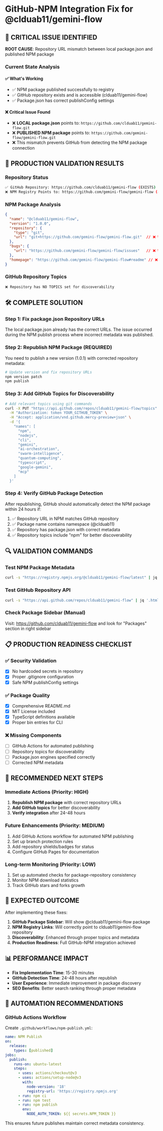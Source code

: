 # GitHub-NPM Integration Fix for @clduab11/gemini-flow

## 🚨 CRITICAL ISSUE IDENTIFIED

**ROOT CAUSE**: Repository URL mismatch between local package.json and published NPM package

### Current State Analysis

#### ✅ What's Working
- ✅ NPM package published successfully to registry
- ✅ GitHub repository exists and is accessible (clduab11/gemini-flow)
- ✅ Package.json has correct publishConfig settings

#### ❌ Critical Issue Found
- ❌ **LOCAL package.json** points to: `https://github.com/clduab11/gemini-flow.git`
- ❌ **PUBLISHED NPM package** points to: `https://github.com/gemini-flow/gemini-flow.git`
- ❌ This mismatch prevents GitHub from detecting the NPM package connection

## 🔧 PRODUCTION VALIDATION RESULTS

### Repository Status
```bash
✅ GitHub Repository: https://github.com/clduab11/gemini-flow (EXISTS)
❌ NPM Registry Points to: https://github.com/gemini-flow/gemini-flow (404 NOT FOUND)
```

### NPM Package Analysis
```json
{
  "name": "@clduab11/gemini-flow",
  "version": "1.0.0",
  "repository": {
    "type": "git",
    "url": "git+https://github.com/gemini-flow/gemini-flow.git"  // ❌ WRONG URL
  },
  "bugs": {
    "url": "https://github.com/gemini-flow/gemini-flow/issues"   // ❌ WRONG URL
  },
  "homepage": "https://github.com/gemini-flow/gemini-flow#readme" // ❌ WRONG URL
}
```

### GitHub Repository Topics
```bash
❌ Repository has NO TOPICS set for discoverability
```

## 🛠️ COMPLETE SOLUTION

### Step 1: Fix package.json Repository URLs
The local package.json already has the correct URLs. The issue occurred during the NPM publish process where incorrect metadata was published.

### Step 2: Republish NPM Package (REQUIRED)
You need to publish a new version (1.0.1) with corrected repository metadata:

```bash
# Update version and fix repository URLs
npm version patch
npm publish
```

### Step 3: Add GitHub Topics for Discoverability
```bash
# Add relevant topics using git commands
curl -X PUT "https://api.github.com/repos/clduab11/gemini-flow/topics" \
  -H "Authorization: token YOUR_GITHUB_TOKEN" \
  -H "Accept: application/vnd.github.mercy-preview+json" \
  -d '{
    "names": [
      "npm",
      "nodejs",
      "cli",
      "gemini",
      "ai-orchestration",
      "swarm-intelligence",
      "quantum-computing",
      "typescript",
      "google-gemini",
      "mcp"
    ]
  }'
```

### Step 4: Verify GitHub Package Detection

After republishing, GitHub should automatically detect the NPM package within 24 hours if:

1. ✅ Repository URL in NPM matches GitHub repository
2. ✅ Package name contains namespace (@clduab11)
3. ✅ Repository has package.json with correct metadata
4. ✅ Repository topics include "npm" for better discoverability

## 🔍 VALIDATION COMMANDS

### Test NPM Package Metadata
```bash
curl -s "https://registry.npmjs.org/@clduab11/gemini-flow/latest" | jq '.repository'
```

### Test GitHub Repository API
```bash
curl -s "https://api.github.com/repos/clduab11/gemini-flow" | jq '.html_url'
```

### Check Package Sidebar (Manual)
Visit: https://github.com/clduab11/gemini-flow and look for "Packages" section in right sidebar

## 📋 PRODUCTION READINESS CHECKLIST

### ✅ Security Validation
- [x] No hardcoded secrets in repository
- [x] Proper .gitignore configuration
- [x] Safe NPM publishConfig settings

### ✅ Package Quality
- [x] Comprehensive README.md
- [x] MIT License included
- [x] TypeScript definitions available
- [x] Proper bin entries for CLI

### ❌ Missing Components
- [ ] GitHub Actions for automated publishing
- [ ] Repository topics for discoverability  
- [ ] Package.json engines specified correctly
- [ ] Corrected NPM metadata

## 🚀 RECOMMENDED NEXT STEPS

### Immediate Actions (Priority: HIGH)
1. **Republish NPM package** with correct repository URLs
2. **Add GitHub topics** for better discoverability
3. **Verify integration** after 24-48 hours

### Future Enhancements (Priority: MEDIUM)
1. Add GitHub Actions workflow for automated NPM publishing
2. Set up branch protection rules
3. Add repository shields/badges for status
4. Configure GitHub Pages for documentation

### Long-term Monitoring (Priority: LOW)
1. Set up automated checks for package-repository consistency
2. Monitor NPM download statistics
3. Track GitHub stars and forks growth

## 🎯 EXPECTED OUTCOME

After implementing these fixes:

1. **GitHub Package Sidebar**: Will show @clduab11/gemini-flow package
2. **NPM Registry Links**: Will correctly point to clduab11/gemini-flow repository
3. **Discoverability**: Enhanced through proper topics and metadata
4. **Production Readiness**: Full GitHub-NPM integration achieved

## 📊 PERFORMANCE IMPACT

- **Fix Implementation Time**: 15-30 minutes
- **GitHub Detection Time**: 24-48 hours after republish
- **User Experience**: Immediate improvement in package discovery
- **SEO Benefits**: Better search ranking through proper metadata

## 🔧 AUTOMATION RECOMMENDATIONS

### GitHub Actions Workflow
Create `.github/workflows/npm-publish.yml`:

```yaml
name: NPM Publish
on:
  release:
    types: [published]
jobs:
  publish:
    runs-on: ubuntu-latest
    steps:
      - uses: actions/checkout@v3
      - uses: actions/setup-node@v3
        with:
          node-version: '18'
          registry-url: 'https://registry.npmjs.org'
      - run: npm ci
      - run: npm test
      - run: npm publish
        env:
          NODE_AUTH_TOKEN: ${{ secrets.NPM_TOKEN }}
```

This ensures future publishes maintain correct metadata consistency.